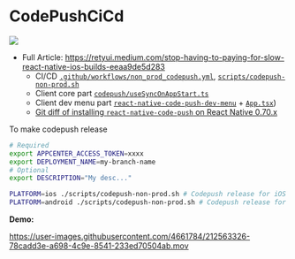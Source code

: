 # CodePushCiCd

![](https://miro.medium.com/max/640/1*aawxCX-znywlePAPckTzaA.gif)

- Full Article: https://retyui.medium.com/stop-having-to-paying-for-slow-react-native-ios-builds-eeaa9de5d283
  - CI/CD [`.github/workflows/non_prod_codepush.yml`](https://github.com/retyui/CodePushCiCd/blob/main/.github/workflows/non_prod_codepush.yml), [`scripts/codepush-non-prod.sh`](https://github.com/retyui/CodePushCiCd/blob/main/scripts/codepush-non-prod.sh)
  - Client core part [`codepush/useSyncOnAppStart.ts`](https://github.com/retyui/CodePushCiCd/blob/main/codepush/useSyncOnAppStart.ts)
  - Client dev menu part [`react-native-code-push-dev-menu`](https://github.com/retyui/react-native-code-push-dev-menu) + [`App.tsx`](https://github.com/retyui/CodePushCiCd/blob/main/App.tsx))
  - [Git diff of installing `react-native-code-push` on React Native 0.70.x](https://github.com/retyui/CodePushCiCd/commit/5cab326370e6523c4bdefaec2f2fbf39aa8929f6)


To make codepush release

```bash
# Required
export APPCENTER_ACCESS_TOKEN=xxxx
export DEPLOYMENT_NAME=my-branch-name
# Optional
export DESCRIPTION="My desc..."

PLATFORM=ios ./scripts/codepush-non-prod.sh # Codepush release for iOS
PLATFORM=android ./scripts/codepush-non-prod.sh # Codepush release for Android
```

**Demo:**

https://user-images.githubusercontent.com/4661784/212563326-78cadd3e-a698-4c9e-8541-233ed70504ab.mov
